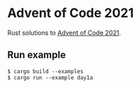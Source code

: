 # Advent of Code 2021

Rust solutions to [Advent of Code 2021](http://adventofcode.com/2021).

## Run example

```
$ cargo build --examples
$ cargo run --example day1a
```
